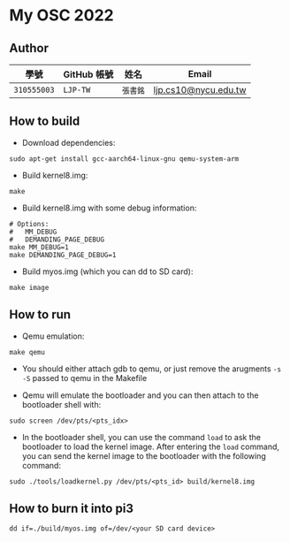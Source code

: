 # My OSC 2022

## Author

| 學號 | GitHub 帳號 | 姓名 | Email |
| --- | ----------- | --- | --- |
|`310555003`| `LJP-TW` | `張書銘` | ljp.cs10@nycu.edu.tw |

## How to build

* Download dependencies:
```
sudo apt-get install gcc-aarch64-linux-gnu qemu-system-arm
```

* Build kernel8.img:
```
make
```

* Build kernel8.img with some debug information:
```
# Options:
#   MM_DEBUG
#   DEMANDING_PAGE_DEBUG
make MM_DEBUG=1
make DEMANDING_PAGE_DEBUG=1
```

* Build myos.img (which you can dd to SD card):
```
make image
```

## How to run

* Qemu emulation:
```
make qemu
```

* You should either attach gdb to qemu, or just remove the arugments `-s -S` passed to qemu in the Makefile

* Qemu will emulate the bootloader and you can then attach to the bootloader shell with:
```
sudo screen /dev/pts/<pts_idx>
```

* In the bootloader shell, you can use the command `load` to ask the bootloader to load the kernel image. After entering the `load` command, you can send the kernel image to the bootloader with the following command:
```
sudo ./tools/loadkernel.py /dev/pts/<pts_id> build/kernel8.img
```

## How to burn it into pi3

```
dd if=./build/myos.img of=/dev/<your SD card device>
```
